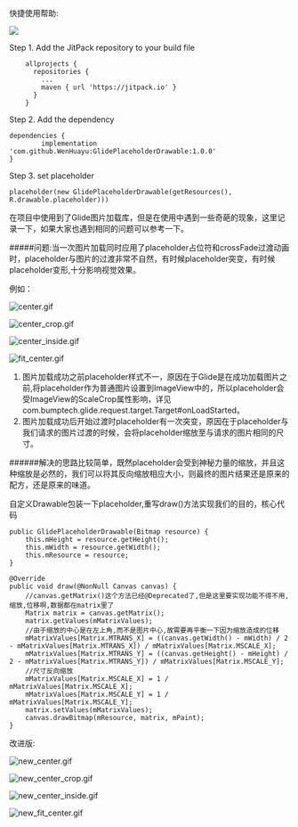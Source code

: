 快捷使用帮助:

[![](https://jitpack.io/v/WenHuayu/GlidePlaceholderDrawable.svg)](https://jitpack.io/#WenHuayu/GlidePlaceholderDrawable)

Step 1. Add the JitPack repository to your build file

        allprojects {
          repositories {
			...
			maven { url 'https://jitpack.io' }
          }
        }

Step 2. Add the dependency

	dependencies {
	        implementation 'com.github.WenHuayu:GlidePlaceholderDrawable:1.0.0'
	}

Step 3. set placeholder

    placeholder(new GlidePlaceholderDrawable(getResources(), R.drawable.placeholder)))

在项目中使用到了Glide图片加载库，但是在使用中遇到一些奇葩的现象，这里记录一下，如果大家也遇到相同的问题可以参考一下。

#####问题:当一次图片加载同时应用了placeholder占位符和crossFade过渡动画时，placeholder与图片的过渡非常不自然，有时候placeholder突变，有时候placeholder变形,十分影响视觉效果。

例如：

![center.gif](https://upload-images.jianshu.io/upload_images/2501962-ce96c67119fcce87.gif?imageMogr2/auto-orient/strip)

![center_crop.gif](https://upload-images.jianshu.io/upload_images/2501962-a633014378a5c116.gif?imageMogr2/auto-orient/strip)

![center_inside.gif](https://upload-images.jianshu.io/upload_images/2501962-5b0e837acc3694d3.gif?imageMogr2/auto-orient/strip)

![fit_center.gif](https://upload-images.jianshu.io/upload_images/2501962-aa39190938926ba2.gif?imageMogr2/auto-orient/strip)

1. 图片加载成功之前placeholder样式不一，原因在于Glide是在成功加载图片之前,将placeholder作为普通图片设置到ImageView中的，所以placeholder会受ImageView的ScaleCrop属性影响，详见com.bumptech.glide.request.target.Target#onLoadStarted。
2. 图片加载成功后开始过渡时placeholder有一次突变，原因在于placeholder与我们请求的图片过渡的时候，会将placeholder缩放至与请求的图片相同的尺寸。

######解决的思路比较简单，既然placeholder会受到神秘力量的缩放，并且这种缩放是必然的，我们可以将其反向缩放相应大小，则最终的图片结果还是原来的配方，还是原来的味道。

自定义Drawable包装一下placeholder,重写draw()方法实现我们的目的，核心代码

    public GlidePlaceholderDrawable(Bitmap resource) {
        this.mHeight = resource.getHeight();
        this.mWidth = resource.getWidth();
        this.mResource = resource;
    }

    @Override
    public void draw(@NonNull Canvas canvas) {
        //canvas.getMatrix()这个方法已经@Deprecated了,但是这里要实现功能不得不用,缩放,位移啊,数据都在matrix里了
        Matrix matrix = canvas.getMatrix();
        matrix.getValues(mMatrixValues);
        //由于缩放的中心是在左上角,而不是图片中心,故需要再平衡一下因为缩放造成的位移
        mMatrixValues[Matrix.MTRANS_X] = ((canvas.getWidth() - mWidth) / 2 - mMatrixValues[Matrix.MTRANS_X]) / mMatrixValues[Matrix.MSCALE_X];
        mMatrixValues[Matrix.MTRANS_Y] = ((canvas.getHeight() - mHeight) / 2 - mMatrixValues[Matrix.MTRANS_Y]) / mMatrixValues[Matrix.MSCALE_Y];
        //尺寸反向缩放
        mMatrixValues[Matrix.MSCALE_X] = 1 / mMatrixValues[Matrix.MSCALE_X];
        mMatrixValues[Matrix.MSCALE_Y] = 1 / mMatrixValues[Matrix.MSCALE_Y];
        matrix.setValues(mMatrixValues);
        canvas.drawBitmap(mResource, matrix, mPaint);
    }

改进版:

![new_center.gif](https://upload-images.jianshu.io/upload_images/2501962-b8517121653a5bfd.gif?imageMogr2/auto-orient/strip)

![new_center_crop.gif](https://upload-images.jianshu.io/upload_images/2501962-c9e87781f7c9ff0e.gif?imageMogr2/auto-orient/strip)

![new_center_inside.gif](https://upload-images.jianshu.io/upload_images/2501962-1a86815a46ba6c47.gif?imageMogr2/auto-orient/strip)

![new_fit_center.gif](https://upload-images.jianshu.io/upload_images/2501962-26d6cde8781197d8.gif?imageMogr2/auto-orient/strip)
